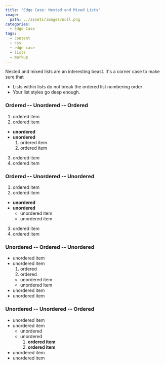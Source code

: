 ```yaml
---
title: "Edge Case: Nested and Mixed Lists"
image:
  path: ../assets/images/null.png
categories:
  - Edge Case
tags:
  - content
  - css
  - edge case
  - lists
  - markup
---
```


Nested and mixed lists are an interesting beast. It's a corner case to make sure that

* Lists within lists do not break the ordered list numbering order
* Your list styles go deep enough.

### Ordered -- Unordered -- Ordered

1.  ordered item
2.  ordered item

* **unordered**
* **unordered**
  1.  ordered item
  2.  ordered item

3.  ordered item
4.  ordered item

### Ordered -- Unordered -- Unordered

1.  ordered item
2.  ordered item

* **unordered**
* **unordered**
  * unordered item
  * unordered item

3.  ordered item
4.  ordered item

### Unordered -- Ordered -- Unordered

* unordered item
* unordered item
  1.  ordered
  2.  ordered
  * unordered item
  * unordered item
* unordered item
* unordered item

### Unordered -- Unordered -- Ordered

* unordered item
* unordered item
  * unordered
  * unordered
    1.  **ordered item**
    2.  **ordered item**
* unordered item
* unordered item
